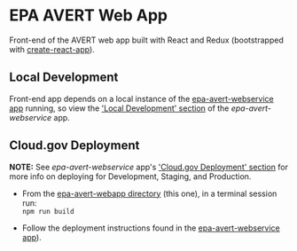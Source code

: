 # EPA AVERT Web App

Front-end of the AVERT web app built with React and Redux (bootstrapped with [create-react-app](https://github.com/facebook/create-react-app)).

## Local Development

Front-end app depends on a local instance of the [epa-avert-webservice app](/epa-avert-webservice) running, so view the ['Local Development' section](/epa-avert-webservice#local-development) of the _epa-avert-webservice_ app.

## Cloud.gov Deployment

**NOTE:** See _epa-avert-webservice_ app's ['Cloud.gov Deployment' section](/epa-avert-webservice#cloudgov-deployment) for more info on deploying for Development, Staging, and Production.

* From the [epa-avert-webapp directory](/epa-avert-webapp) (this one), in a terminal session run:  
  `npm run build`

* Follow the deployment instructions found in the [epa-avert-webservice app](/epa-avert-webservice#cloudgov-deployment)).
